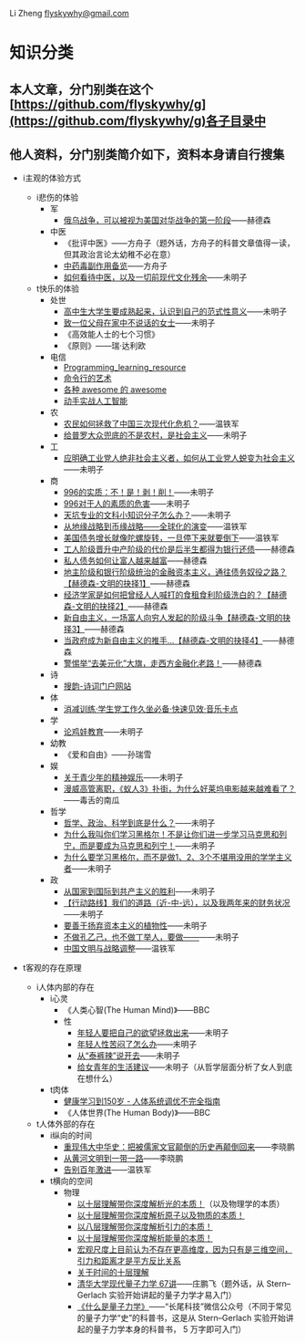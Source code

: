 Li Zheng <flyskywhy@gmail.com>

# 知识分类

## 本人文章，分门别类在这个[https://github.com/flyskywhy/g](https://github.com/flyskywhy/g)各子目录中

## 他人资料，分门别类简介如下，资料本身请自行搜集

- i主观的体验方式
	- i悲伤的体验
		- 军
			- [俄乌战争，可以被视为美国对华战争的第一阶段](https://www.bilibili.com/video/BV19G411L7Zm/)——赫德森
		- 中医
			- 《批评中医》——方舟子（题外话，方舟子的科普文章值得一读，但其政治言论太幼稚不必在意）
			- [中药毒副作用备览](https://www.douban.com/group/topic/4182073/)——方舟子
			- [如何看待中医，以及一切前现代文化残余](https://www.bilibili.com/video/BV1Ed4y1N7mh/)——未明子
	 - t快乐的体验
		- 处世
			- [高中生大学生要成熟起来，认识到自己的范式性意义](https://www.bilibili.com/video/BV13e4y1e7ss/)——未明子
			- [致一位父母在家中不说话的女士](https://www.bilibili.com/video/BV1ud4y1g7HN/)——未明子
			- 《高效能人士的七个习惯》
			- 《原则》——瑞·达利欧
		- 电信
			- [Programming_learning_resource](https://github.com/shihyu/Programming_learning_resource)
			- [命令行的艺术](https://github.com/jlevy/the-art-of-command-line/blob/master/README-zh.md)
			- [各种 awesome 的 awesome](https://github.com/sindresorhus/awesome)
			- [动手实战人工智能](https://aibydoing.com/intro)
		- 农
			- [农民如何拯救了中国三次现代化危机？](https://www.bilibili.com/video/BV1fr4y1L7E9/)——温铁军
			- [给普罗大众兜底的不是农村，是社会主义](https://www.bilibili.com/video/BV1FW4y1771p/)——未明子
		- 工
			- [应明确工业党人绝非社会主义者，如何从工业党人蜕变为社会主义](https://www.bilibili.com/video/BV1u24y1f7Rw/)——未明子
		- 商
			- [996的实质：不！是！剥！削！](https://space.bilibili.com/23191782/)——未明子
			- [996对于人的素质的危害](https://www.bilibili.com/video/BV1Pq4y1x7fi/)——未明子
			- [天坑专业的文科小知识分子怎么办？](https://www.bilibili.com/video/BV1zX4y1r73q/)——未明子
			- [从地缘战略到币缘战略——全球化的演变](https://www.bilibili.com/video/BV1pL411F7XS/)——温铁军
			- [美国债务增长就像陀螺旋转，一旦停下来就要倒下](https://www.bilibili.com/video/BV1he4y1e7FS/)——温铁军
			- [工人阶级晋升中产阶级的代价是后半生都得为银行还债](https://www.bilibili.com/video/BV1Re411P7iS/)——赫德森
			- [私人债务如何让富人越来越富](https://www.bilibili.com/video/BV1De411w7TP/)——赫德森
			- [地主阶级和银行阶级统治的金融资本主义，通往债务奴役之路？【赫德森-文明的抉择1】](https://www.bilibili.com/video/BV12P411z7V4/)——赫德森
			- [经济学家是如何把曾经人人喊打的食租食利阶级洗白的？【赫德森-文明的抉择2】](https://www.bilibili.com/video/BV1Fj411r7jC/)——赫德森
			- [新自由主义，一场富人向穷人发起的阶级斗争【赫德森-文明的抉择3】](https://www.bilibili.com/video/BV1Xm4y1H7W4/)——赫德森
			- [当政府成为新自由主义的推手…【赫德森-文明的抉择4】](https://www.bilibili.com/video/BV1N841197M8/)——赫德森
			- [警惕举“去美元化”大旗，走西方金融化老路！](https://www.bilibili.com/video/BV1Vz4y1J7mj/)——赫德森
		- 诗
			- [搜韵-诗词门户网站](https://sou-yun.cn/)
		- 体
			- [消减训练·学生党工作久坐必备·快速见效·音乐卡点](https://www.bilibili.com/video/BV1gy4y1J7Bg/)
		- 学
			- [论鸡娃教育](https://www.bilibili.com/video/BV1zT411n7it/)——未明子
		- 幼教
			- 《爱和自由》——孙瑞雪
		- 娱
			- [关于青少年的精神娱乐](https://www.bilibili.com/video/BV1Fh4y1H7Nf/)——未明子
			- [漫威高管离职，《蚁人3》扑街，为什么好莱坞电影越来越难看了？](https://www.bilibili.com/video/BV1xM411N73a/)——毒舌的南瓜
		- 哲学
			- [哲学、政治、科学到底是什么？](https://www.bilibili.com/video/BV1Jt4y1w71y/)——未明子
			- [为什么我叫你们学习黑格尔！不是让你们进一步学习马克思和列宁，而是要成为马克思和列宁！](https://www.bilibili.com/video/BV1D14y1H7CQ/)——未明子
			- [为什么要学习黑格尔，而不是做1、2、3个不堪用没用的学学主义者](https://www.bilibili.com/video/BV1V84y117jc/)——未明子
		- 政
			- [从国家到国际到共产主义的胜利](https://www.bilibili.com/video/BV1wG4y1b7Ki/)——未明子
			- [【行动路线】我们的道路（近-中-远），以及我两年来的财务状况](https://www.bilibili.com/video/BV1FW4y1x792/)——未明子
			- [要善于扬弃资本主义的植物性](https://www.bilibili.com/video/BV1hh411M7kk/)——未明子
			- [不做孔乙己，也不做丁举人，要做——](https://www.bilibili.com/video/BV15k4y1i74J/)——未明子
			- [中国文明与战略调整](https://www.bilibili.com/video/BV1VJ411r7ip/)——温铁军

- t客观的存在原理
	- i人体内部的存在
		- i心灵
			- 《人类心智(The Human Mind)》——BBC
			- 性
				- [年轻人要把自己的欲望拯救出来](https://www.bilibili.com/video/BV1WK411U7Mr/)——未明子
				- [年轻人性苦闷了怎么办](https://www.bilibili.com/video/BV1Aj411w7TS/)——未明子
				- [从“泰裤辣”说开去](https://www.bilibili.com/video/BV1s14y1Z7bk/)——未明子
				- [给女青年的生活建议](https://www.bilibili.com/video/BV1rP411h7VJ/)——未明子（从哲学层面分析了女人到底在想什么）
		- t肉体
			- [健康学习到150岁 - 人体系统调优不完全指南](https://github.com/zijie0/HumanSystemOptimization)
			- 《人体世界(The Human Body)》——BBC
	- t人体外部的存在
		- i纵向的时间
			- [重现伟大中华史：把被儒家文官颠倒的历史再颠倒回来](http://www.xinfajia.net/15955.html)——李晓鹏
			- [从黄河文明到一带一路](http://mp.weixin.qq.com/mp/homepage?__biz=MjM5MzY0ODgyNg==&hid=1&sn=61e04d7a48852fd9b70e452649d829e3&scene=18#wechat_redirect)——李晓鹏
			- [告别百年激进](https://www.bilibili.com/video/BV1p64y1Y7aa/)——温铁军
		- t横向的空间
			- 物理
				- [以十层理解带你深度解析光的本质！](https://www.bilibili.com/video/BV1LC4y1V74r/)（以及物理学的本质）
				- [以十层理解带你深度解析原子以及物质的本质！](https://www.bilibili.com/video/BV18g4y1Z7rP/)
				- [以八层理解带你深度解析引力的本质！](https://www.bilibili.com/video/BV1D2421T7yJ/)
				- [以十层理解带你深度解析能量的本质！](https://www.bilibili.com/video/BV1v1421o775/)
				- [宏观尺度上目前认为不存在更高维度，因为只有是三维空间，引力和距离才是平方反比关系](https://www.bilibili.com/video/BV1mi421f7Je/)
				- [关于时间的十层理解](https://www.bilibili.com/video/BV1TA4m1A7mx/)
				- [清华大学现代量子力学 67讲](https://www.bilibili.com/video/BV1jw411F7Pk/)——庄鹏飞（题外话，从 Stern–Gerlach 实验开始讲起的量子力学才易入门）
				- [《什么是量子力学》](https://mp.weixin.qq.com/s/dzWixn8QyzO2bh6KZBg6Cw)——“长尾科技”微信公众号（不同于常见的量子力学“史”的科普书，这是从 Stern–Gerlach 实验开始讲起的量子力学本身的科普书， 5 万字即可入门）
